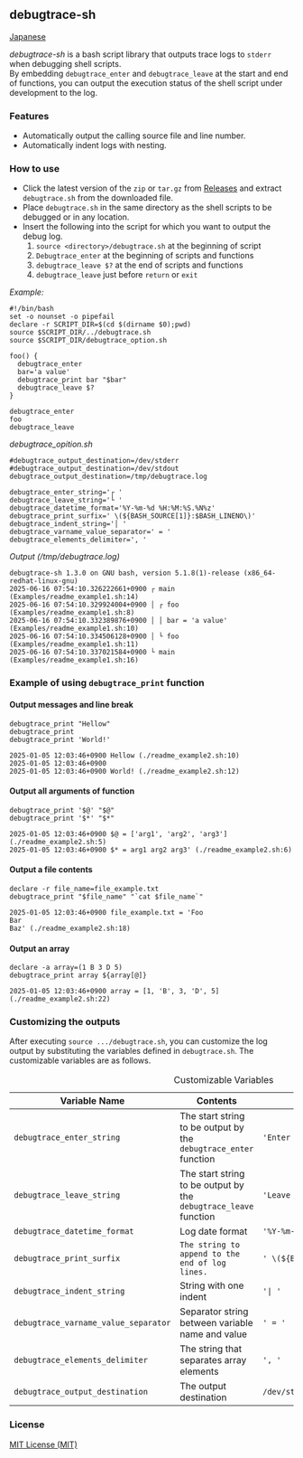 ## debugtrace-sh

[Japanese](README_ja.md)

*debugtrace-sh* is a bash script library that outputs trace logs to `stderr` when debugging shell scripts.  
By embedding `debugtrace_enter` and `debugtrace_leave` at the start and end of functions, you can output the execution status of the shell script under development to the log.

### Features

* Automatically output the calling source file and line number.
* Automatically indent logs with nesting.

### How to use

* Click the latest version of the `zip` or `tar.gz` from [Releases](https://github.com/MasatoKokubo/debugtrace-bash/releases) and extract `debugtrace.sh` from the downloaded file.
* Place `debugtrace.sh` in the same directory as the shell scripts to be debugged or in any location.
* Insert the following into the script for which you want to output the debug log.
  1. `source <directory>/debugtrace.sh` at the beginning of script
  2. `Debugtrace_enter` at the beginning of scripts and functions
  3. `debugtrace_leave $?` at the end of scripts and functions
  4. `debugtrace_leave` just before `return` or `exit` 

_Example:_
```shell
#!/bin/bash
set -o nounset -o pipefail
declare -r SCRIPT_DIR=$(cd $(dirname $0);pwd)
source $SCRIPT_DIR/../debugtrace.sh
source $SCRIPT_DIR/debugtrace_option.sh

foo() {
  debugtrace_enter
  bar='a value'
  debugtrace_print bar "$bar"
  debugtrace_leave $?
}

debugtrace_enter
foo
debugtrace_leave
```

_debugtrace_opition.sh_
```shell
#debugtrace_output_destination=/dev/stderr
#debugtrace_output_destination=/dev/stdout
debugtrace_output_destination=/tmp/debugtrace.log

debugtrace_enter_string='┌ '
debugtrace_leave_string='└ '
debugtrace_datetime_format='%Y-%m-%d %H:%M:%S.%N%z'
debugtrace_print_surfix=' \(${BASH_SOURCE[1]}:$BASH_LINENO\)'
debugtrace_indent_string='│ '
debugtrace_varname_value_separator=' = '
debugtrace_elements_delimiter=', '
```

_Output (/tmp/debugtrace.log)_
```log
debugtrace-sh 1.3.0 on GNU bash, version 5.1.8(1)-release (x86_64-redhat-linux-gnu)
2025-06-16 07:54:10.326222661+0900 ┌ main (Examples/readme_example1.sh:14)
2025-06-16 07:54:10.329924004+0900 │ ┌ foo (Examples/readme_example1.sh:8)
2025-06-16 07:54:10.332389876+0900 │ │ bar = 'a value' (Examples/readme_example1.sh:10)
2025-06-16 07:54:10.334506128+0900 │ └ foo (Examples/readme_example1.sh:11)
2025-06-16 07:54:10.337021584+0900 └ main (Examples/readme_example1.sh:16)
```

### Example of using `debugtrace_print` function

#### Output messages and line break
```shell
debugtrace_print "Hellow"
debugtrace_print
debugtrace_print 'World!'
```
```log
2025-01-05 12:03:46+0900 Hellow (./readme_example2.sh:10)
2025-01-05 12:03:46+0900 
2025-01-05 12:03:46+0900 World! (./readme_example2.sh:12)
```

#### Output all arguments of function
```shell
debugtrace_print '$@' "$@"
debugtrace_print '$*' "$*"
```
```log
2025-01-05 12:03:46+0900 $@ = ['arg1', 'arg2', 'arg3'] (./readme_example2.sh:5)
2025-01-05 12:03:46+0900 $* = arg1 arg2 arg3' (./readme_example2.sh:6)
```

#### Output a file contents 
```shell
declare -r file_name=file_example.txt
debugtrace_print "$file_name" "`cat $file_name`"
```
```log
2025-01-05 12:03:46+0900 file_example.txt = 'Foo
Bar
Baz' (./readme_example2.sh:18)
```

#### Output an array
```shell
declare -a array=(1 B 3 D 5)
debugtrace_print array ${array[@]}
```
```log
2025-01-05 12:03:46+0900 array = [1, 'B', 3, 'D', 5] (./readme_example2.sh:22)
```

### Customizing the outputs
After executing `source .../debugtrace.sh`, you can customize the log output by substituting the variables defined in `debugtrace.sh`. The customizable variables are as follows.
<table>
  <caption>Customizable Variables</caption>
  <thead>
    <tr><th>Variable Name</th><th>Contents</th><th>Initial Value</tr>
  </thead>
  <tr>
    <td><code>debugtrace_enter_string</code></td>
    <td>The start string to be output by the <code>debugtrace_enter</code> function</td>
    <td><code>'Enter '</code></td>
  </tr>
  <tr>
    <td><code>debugtrace_leave_string</code></td>
    <td>The start string to be output by the <code>debugtrace_leave</code> function</td>
    <td><code>'Leave '</td>
  </tr>
  <tr>
    <td><code>debugtrace_datetime_format</code></td>
    <td>Log date format</td>
    <td><code>'%Y-%m-%d %H:%M:%S%z'</td>
  </tr>
  <tr>
    <td><code>debugtrace_print_surfix</code></td>
    <td><code>The string to append to the end of log lines.</td>
    <td><code style="white-space:nowrap">' \(${BASH_SOURCE[1]}:$BASH_LINENO\)'</td>
  </tr>
  <tr>
    <td><code>debugtrace_indent_string</code></td>
    <td>String with one indent</td>
    <td><code>'| '</code></td>
  </tr>
  <tr>
    <td><code>debugtrace_varname_value_separator</code></td>
    <td>Separator string between variable name and value</td>
    <td><code>' = '</code></td>
  </tr>
  <tr>
    <td><code>debugtrace_elements_delimiter</code></td>
    <td>The string that separates array elements</td>
    <td><code>', '</code></td>
  </tr>
  <tr>
    <td><code>debugtrace_output_destination</code></td>
    <td>The output destination</td>
    <td><code>/dev/stderr</code></td>
  </tr>
</table>

### License
[MIT License (MIT)](LICENSE) 
